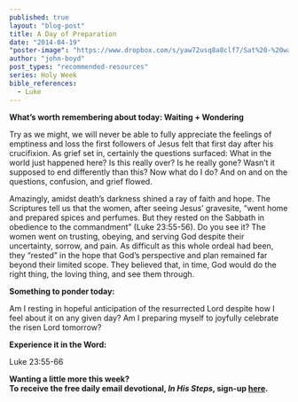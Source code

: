 ```yaml
---
published: true
layout: "blog-post"
title: A Day of Preparation
date: "2014-04-19"
"poster-image": "https://www.dropbox.com/s/yaw72usq8a8clf7/Sat%20-%20waiting.jpg"
author: "john-boyd"
post_types: "recommended-resources"
series: Holy Week
bible_references: 
  - Luke
---
```


**What’s worth remembering about today: Waiting + Wondering**

Try as we might, we will never be able to fully appreciate the feelings of emptiness and loss the first followers of Jesus felt that first day after his crucifixion.  As grief set in, certainly the questions surfaced: What in the world just happened here?  Is this really over?  Is he really gone?  Wasn’t it supposed to end differently than this?  Now what do I do?  And on and on the questions, confusion, and grief flowed.

Amazingly, amidst death’s darkness shined a ray of faith and hope.  The Scriptures tell us that the women, after seeing Jesus’ gravesite, “went home and prepared spices and perfumes.  But they rested on the Sabbath in obedience to the commandment” (Luke 23:55-56).  Do you see it?  The women went on trusting, obeying, and serving God despite their uncertainty, sorrow, and pain.  As difficult as this whole ordeal had been, they “rested” in the hope that God’s perspective and plan remained far beyond their limited scope.  They believed that, in time, God would do the right thing, the loving thing, and see them through.  

**Something to ponder today:**

Am I resting in hopeful anticipation of the resurrected Lord despite how I feel about it on any given day?  Am I preparing myself to joyfully celebrate the risen Lord tomorrow?

**Experience it in the Word:**

Luke 23:55-66

**Wanting a little more this week?  
To receive the free daily email devotional, *In His Steps*, sign-up <a href="https://interland3.donorperfect.net/weblink/weblink.aspx?name=kbm&id=39" target="_blank">here</a>.**